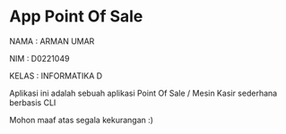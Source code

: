# App Point Of Sale

NAMA  : ARMAN UMAR

NIM   : D0221049

KELAS : INFORMATIKA D

Aplikasi ini adalah sebuah aplikasi Point Of Sale / Mesin Kasir sederhana berbasis CLI

Mohon maaf atas segala kekurangan :)
